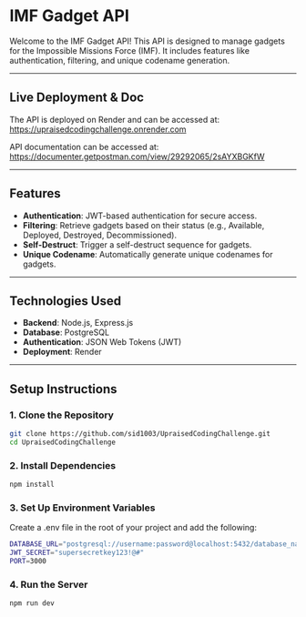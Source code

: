 # IMF Gadget API

Welcome to the IMF Gadget API! This API is designed to manage gadgets for the Impossible Missions Force (IMF). It includes features like authentication, filtering, and unique codename generation.

---

## **Live Deployment & Doc**

The API is deployed on Render and can be accessed at: https://upraisedcodingchallenge.onrender.com

API documentation can be accessed at: https://documenter.getpostman.com/view/29292065/2sAYXBGKfW

---



## **Features**
- **Authentication**: JWT-based authentication for secure access.
- **Filtering**: Retrieve gadgets based on their status (e.g., Available, Deployed, Destroyed, Decommissioned).
- **Self-Destruct**: Trigger a self-destruct sequence for gadgets.
- **Unique Codename**: Automatically generate unique codenames for gadgets.

---

## **Technologies Used**
- **Backend**: Node.js, Express.js
- **Database**: PostgreSQL
- **Authentication**: JSON Web Tokens (JWT)
- **Deployment**: Render

---



## **Setup Instructions**

### **1. Clone the Repository**
```bash
git clone https://github.com/sid1003/UpraisedCodingChallenge.git
cd UpraisedCodingChallenge
```

### **2. Install Dependencies**
```bash
npm install
```

### **3. Set Up Environment Variables**
Create a .env file in the root of your project and add the following:
```bash
DATABASE_URL="postgresql://username:password@localhost:5432/database_name"
JWT_SECRET="supersecretkey123!@#"
PORT=3000
```

### **4.  Run the Server**
```bash
npm run dev
```
